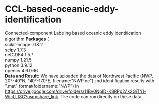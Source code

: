 # CCL-based-oceanic-eddy-identification
Connected-component Labeling based oceanic eddy identification algorithm
**Packages：**  
scikit-image 0.18.2  
scipy 1.7.3  
netCDF4 1.5.7  
numpy 1.21.5  
python 3.9.12  
opencv 4.6.0.66  
**Data and Result:**
We have uploaded the data of Northwest Pacific (NWP, 20°-40°N, 140°-170°E, filename:"NWP.nc") and identification results with ".mat" format(foldername:"NWP") in https://drive.google.com/drive/folders/11BvONpID-K8RPp2Ak2GiTYI-WjcLLt8G?usp=share_link. The code can run directly on these data.
